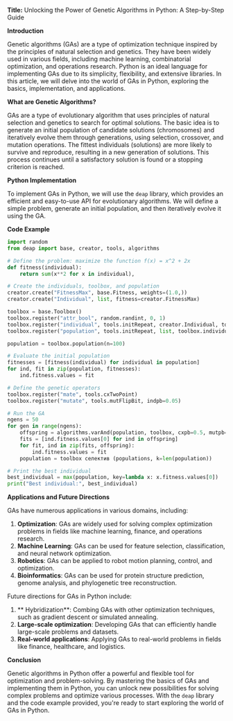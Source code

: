 **Title:** Unlocking the Power of Genetic Algorithms in Python: A Step-by-Step Guide

**Introduction**

Genetic algorithms (GAs) are a type of optimization technique inspired by the principles of natural selection and genetics. They have been widely used in various fields, including machine learning, combinatorial optimization, and operations research. Python is an ideal language for implementing GAs due to its simplicity, flexibility, and extensive libraries. In this article, we will delve into the world of GAs in Python, exploring the basics, implementation, and applications.

**What are Genetic Algorithms?**

GAs are a type of evolutionary algorithm that uses principles of natural selection and genetics to search for optimal solutions. The basic idea is to generate an initial population of candidate solutions (chromosomes) and iteratively evolve them through generations, using selection, crossover, and mutation operations. The fittest individuals (solutions) are more likely to survive and reproduce, resulting in a new generation of solutions. This process continues until a satisfactory solution is found or a stopping criterion is reached.

**Python Implementation**

To implement GAs in Python, we will use the `deap` library, which provides an efficient and easy-to-use API for evolutionary algorithms. We will define a simple problem, generate an initial population, and then iteratively evolve it using the GA.

**Code Example**
```python
import random
from deap import base, creator, tools, algorithms

# Define the problem: maximize the function f(x) = x^2 + 2x
def fitness(individual):
    return sum(x**2 for x in individual),

# Create the individuals, toolbox, and population
creator.create("FitnessMax", base.Fitness, weights=(1.0,))
creator.create("Individual", list, fitness=creator.FitnessMax)

toolbox = base.Toolbox()
toolbox.register("attr_bool", random.randint, 0, 1)
toolbox.register("individual", tools.initRepeat, creator.Individual, toolbox.attr_bool, 10)
toolbox.register("population", tools.initRepeat, list, toolbox.individual)

population = toolbox.population(n=100)

# Evaluate the initial population
fitnesses = [fitness(individual) for individual in population]
for ind, fit in zip(population, fitnesses):
    ind.fitness.values = fit

# Define the genetic operators
toolbox.register("mate", tools.cxTwoPoint)
toolbox.register("mutate", tools.mutFlipBit, indpb=0.05)

# Run the GA
ngens = 50
for gen in range(ngens):
    offspring = algorithms.varAnd(population, toolbox, cxpb=0.5, mutpb=0.1)
    fits = [ind.fitness.values[0] for ind in offspring]
    for fit, ind in zip(fits, offspring):
        ind.fitness.values = fit
    population = toolbox селектив (populations, k=len(population))

# Print the best individual
best_individual = max(population, key=lambda x: x.fitness.values[0])
print("Best individual:", best_individual)
```
**Applications and Future Directions**

GAs have numerous applications in various domains, including:

1. **Optimization**: GAs are widely used for solving complex optimization problems in fields like machine learning, finance, and operations research.
2. **Machine Learning**: GAs can be used for feature selection, classification, and neural network optimization.
3. **Robotics**: GAs can be applied to robot motion planning, control, and optimization.
4. **Bioinformatics**: GAs can be used for protein structure prediction, genome analysis, and phylogenetic tree reconstruction.

Future directions for GAs in Python include:

1. ** Hybridization**: Combing GAs with other optimization techniques, such as gradient descent or simulated annealing.
2. **Large-scale optimization**: Developing GAs that can efficiently handle large-scale problems and datasets.
3. **Real-world applications**: Applying GAs to real-world problems in fields like finance, healthcare, and logistics.

**Conclusion**

Genetic algorithms in Python offer a powerful and flexible tool for optimization and problem-solving. By mastering the basics of GAs and implementing them in Python, you can unlock new possibilities for solving complex problems and optimize various processes. With the `deap` library and the code example provided, you're ready to start exploring the world of GAs in Python.